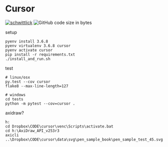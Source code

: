 # Cursor

[![schwittlick](https://circleci.com/gh/schwittlick/cursor.svg?style=shield)](https://app.circleci.com/pipelines/github/schwittlick/cursor) ![GitHub code size in bytes](https://img.shields.io/github/languages/code-size/schwittlick/cursor)

setup

    pyenv install 3.6.8
    pyenv virtualenv 3.6.8 cursor
    pyenv activate cursor
    pip install -r requirements.txt
    ./install_and_run.sh


test
    
    # linux/osx
    py.test --cov cursor
    flake8 --max-line-length=127

    # windows
    cd tests
    python -m pytest --cov=cursor .


axidraw?

    h:
    cd Dropbox\CODE\cursor\venc\Scripts\activate.bat
    cd h:\AxiDraw_API_v253r3
    axicli ..\Dropbox\CODE\cursor\data\svg\pen_sample_book\pen_sample_test_45.svg
